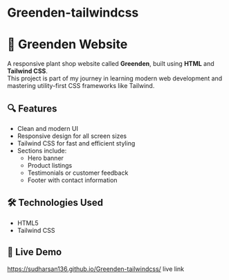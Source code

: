 # Greenden-tailwindcss
# 🌿 Greenden Website

A responsive plant shop website called **Greenden**, built using **HTML** and **Tailwind CSS**.  
This project is part of my journey in learning modern web development and mastering utility-first CSS frameworks like Tailwind.

## 🔍 Features

- Clean and modern UI
- Responsive design for all screen sizes
- Tailwind CSS for fast and efficient styling
- Sections include:
  - Hero banner
  - Product listings
  - Testimonials or customer feedback
  - Footer with contact information

## 🛠️ Technologies Used

- HTML5
- Tailwind CSS

## 🚀 Live Demo

https://sudharsan136.github.io/Greenden-tailwindcss/ live link
